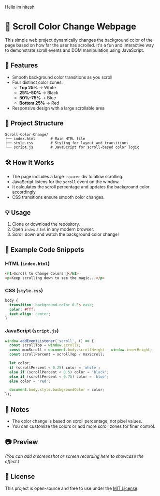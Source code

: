 Hello im nitesh
# 🎨 Scroll Color Change Webpage

This simple web project dynamically changes the background color of the page based on how far the user has scrolled. It's a fun and interactive way to demonstrate scroll events and DOM manipulation using JavaScript.

## 🚀 Features

- Smooth background color transitions as you scroll
- Four distinct color zones:
  - **Top 25%** → White
  - **25%–50%** → Black
  - **50%–75%** → Blue
  - **Bottom 25%** → Red
- Responsive design with a large scrollable area

## 📁 Project Structure

```plaintext
Scroll-Color-Change/
├── index.html       # Main HTML file
├── style.css        # Styling for layout and transitions
└── script.js        # JavaScript for scroll-based color logic
```

## 🛠️ How It Works

- The page includes a large `.spacer` div to allow scrolling.
- JavaScript listens for the `scroll` event on the window.
- It calculates the scroll percentage and updates the background color accordingly.
- CSS transitions ensure smooth color changes.

## 💡 Usage

1. Clone or download the repository.
2. Open `index.html` in any modern browser.
3. Scroll down and watch the background color change!

## 🧪 Example Code Snippets

### HTML (`index.html`)
```html
<h1>Scroll to Change Colors 🎨</h1>
<p>Keep scrolling down to see the magic...</p>
```

### CSS (`style.css`)
```css
body {
  transition: background-color 0.5s ease;
  color: #fff;
  text-align: center;
}
```

### JavaScript (`script.js`)
```javascript
window.addEventListener('scroll', () => {
  const scrollTop = window.scrollY;
  const maxScroll = document.body.scrollHeight - window.innerHeight;
  const scrollPercent = scrollTop / maxScroll;

  let color;
  if (scrollPercent < 0.25) color = 'white';
  else if (scrollPercent < 0.5) color = 'black';
  else if (scrollPercent < 0.75) color = 'blue';
  else color = 'red';

  document.body.style.backgroundColor = color;
});
```

## 📌 Notes

- The color change is based on scroll percentage, not pixel values.
- You can customize the colors or add more scroll zones for finer control.

## 📷 Preview

_(You can add a screenshot or screen recording here to showcase the effect.)_

## 📄 License

This project is open-source and free to use under the [MIT License](https://opensource.org/licenses/MIT).


